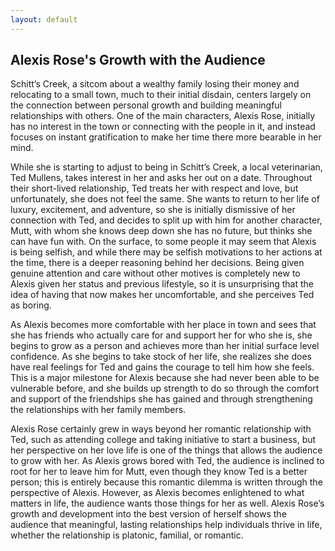 ```yaml
---
layout: default
---
```


## Alexis Rose's Growth with the Audience

Schitt’s Creek, a sitcom about a wealthy family losing their money and relocating to a small town, much to their initial disdain, centers largely on the connection between personal growth and building meaningful relationships with others. One of the main characters, Alexis Rose, initially has no interest in the town or connecting with the people in it, and instead focuses on instant gratification to make her time there more bearable in her mind. 

While she is starting to adjust to being in Schitt’s Creek, a local veterinarian, Ted Mullens, takes interest in her and asks her out on a date. Throughout their short-lived relationship, Ted treats her with respect and love, but unfortunately, she does not feel the same. She wants to return to her life of luxury, excitement, and adventure, so she is initially dismissive of her connection with Ted, and decides to split up with him for another character, Mutt, with whom she knows deep down she has no future, but thinks she can have fun with. On the surface, to some people it may seem that Alexis is being selfish, and while there may be selfish motivations to her actions at the time, there is a deeper reasoning behind her decisions. Being given genuine attention and care without other motives is completely new to Alexis given her status and previous lifestyle, so it is unsurprising that the idea of having that now makes her uncomfortable, and she perceives Ted as boring. 

As Alexis becomes more comfortable with her place in town and sees that she has friends who actually care for and support her for who she is, she begins to grow as a person and achieves more than her initial surface level confidence. As she begins to take stock of her life, she realizes she does have real feelings for Ted and gains the courage to tell him how she feels. This is a major milestone for Alexis because she had never been able to be vulnerable before, and she builds up strength to do so through the comfort and support of the friendships she has gained and through strengthening the relationships with her family members. 

Alexis Rose certainly grew in ways beyond her romantic relationship with Ted, such as attending college and taking initiative to start a business, but her perspective on her love life is one of the things that allows the audience to grow with her. As Alexis grows bored with Ted, the audience is inclined to root for her to leave him for Mutt, even though they know Ted is a better person; this is entirely because this romantic dilemma is written through the perspective of Alexis. However, as Alexis becomes enlightened to what matters in life, the audience wants those things for her as well. Alexis Rose’s growth and development into the best version of herself shows the audience that meaningful, lasting relationships help individuals thrive in life, whether the relationship is platonic, familial, or romantic.
